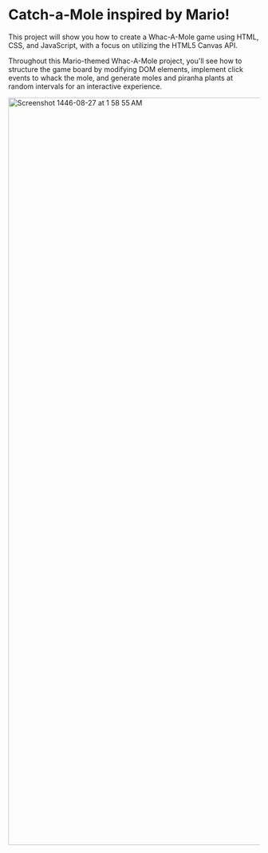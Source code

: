 # Catch-a-Mole inspired by Mario!
This project will show you how to create a Whac-A-Mole game using HTML, CSS, and JavaScript, with a focus on utilizing the HTML5 Canvas API.

Throughout this Mario-themed Whac-A-Mole project, you'll see how to structure the game board by modifying DOM elements, implement click events to whack the mole, and generate moles and piranha plants at random intervals for an interactive experience.


<img width="1496" alt="Screenshot 1446-08-27 at 1 58 55 AM" src="https://github.com/user-attachments/assets/f98b20a5-1408-402c-81db-88c940347e47" />
